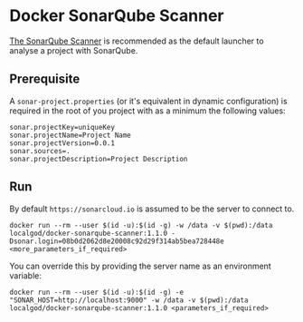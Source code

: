 # Docker SonarQube Scanner

[The SonarQube Scanner](https://docs.sonarqube.org/display/SCAN/Analyzing+with+SonarQube+Scanner) is recommended as the default launcher to analyse a project with SonarQube.

## Prerequisite

A `sonar-project.properties` (or it's equivalent in dynamic configuration) is required in the root of you project with as a minimum the following values:

    sonar.projectKey=uniqueKey
    sonar.projectName=Project Name
    sonar.projectVersion=0.0.1
    sonar.sources=.
    sonar.projectDescription=Project Description

## Run

By default `https://sonarcloud.io` is assumed to be the server to connect to.

    docker run --rm --user $(id -u):$(id -g) -w /data -v $(pwd):/data localgod/docker-sonarqube-scanner:1.1.0 -Dsonar.login=08b0d2062d8e20008c92d29f314ab5bea728448e <more_parameters_if_required>

You can override this by providing the server name as an environment variable:

    docker run --rm --user $(id -u):$(id -g) -e "SONAR_HOST=http://localhost:9000" -w /data -v $(pwd):/data localgod/docker-sonarqube-scanner:1.1.0 <parameters_if_required>
